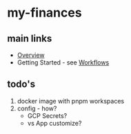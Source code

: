 # my-finances

## main links
* [Overview](./docs/overview.md)
* Getting Started - see [Workflows](./docs/workflows.md)


## todo's
1. docker image with pnpm workspaces
1. config - how?
    * GCP Secrets?
    * vs App customize?   